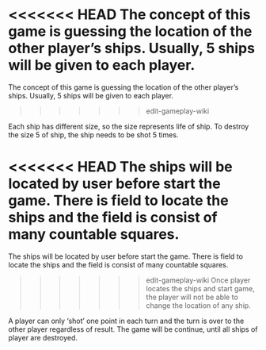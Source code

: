 <<<<<<< HEAD
The concept of this game is guessing the location of the other player’s ships.
Usually, 5 ships will be given to each player.
=======
The concept of this game is guessing the location of the other player’s ships. 
Usually, 5 ships will be given to each player. 
>>>>>>> edit-gameplay-wiki

Each ship has different size, so the size represents life of ship. 
To destroy the size 5 of ship, the ship needs to be shot 5 times.

<<<<<<< HEAD
The ships will be located by user before start the game. There is field to locate the ships and the field is consist of many countable squares.
=======
The ships will be located by user before start the game. 
There is field to locate the ships and the field is consist of many countable squares.

>>>>>>> edit-gameplay-wiki
Once player locates the ships and start game, the player will not be able to change the location of any ship.

A player can only ‘shot’ one point in each turn and the turn is over to the other player regardless of result. 
The game will be continue, until all ships of player are destroyed.
